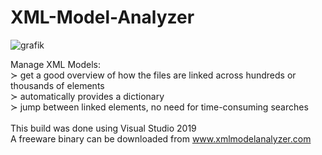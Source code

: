 # XML-Model-Analyzer
![grafik](https://github.com/user-attachments/assets/33ef676c-0880-4fa9-ac19-be96f594d4fa)


Manage XML Models:<br/>
≻ get a good overview of how the files are linked across hundreds or thousands of elements<br/>
≻ automatically provides a dictionary<br/>
≻ jump between linked elements, no need for time-consuming searches
<br/><br/>
 This build was done using Visual Studio 2019<br/>
 A freeware binary can be downloaded from <a href="https://www.xmlmodelanalyzer.com">www.xmlmodelanalyzer.com</a><br/>
